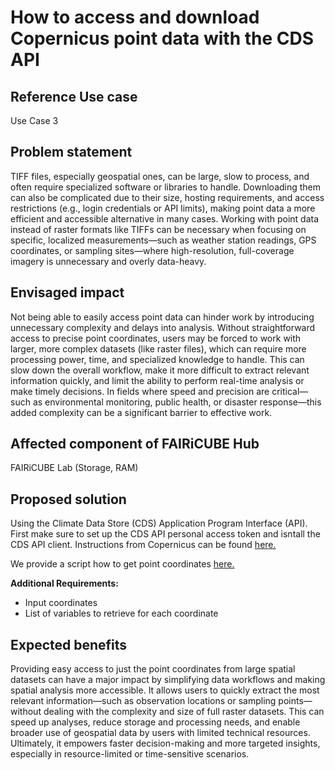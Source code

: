 # How to access and download Copernicus point data with the CDS API

## Reference Use case

Use Case 3

## Problem statement

TIFF files, especially geospatial ones, can be large, slow to process, and often require specialized software or libraries to handle. Downloading them can also be complicated due to their size, hosting requirements, and access restrictions (e.g., login credentials or API limits), making point data a more efficient and accessible alternative in many cases. Working with point data instead of raster formats like TIFFs can be necessary when focusing on specific, localized measurements—such as weather station readings, GPS coordinates, or sampling sites—where high-resolution, full-coverage imagery is unnecessary and overly data-heavy. 

## Envisaged impact

Not being able to easily access point data can hinder work by introducing unnecessary complexity and delays into analysis. Without straightforward access to precise point coordinates, users may be forced to work with larger, more complex datasets (like raster files), which can require more processing power, time, and specialized knowledge to handle. This can slow down the overall workflow, make it more difficult to extract relevant information quickly, and limit the ability to perform real-time analysis or make timely decisions. In fields where speed and precision are critical—such as environmental monitoring, public health, or disaster response—this added complexity can be a significant barrier to effective work.

## Affected component of FAIRiCUBE Hub

FAIRiCUBE Lab (Storage, RAM)

## Proposed solution

Using the Climate Data Store (CDS) Application Program Interface (API). First make sure to set up the CDS API personal access token and isntall the CDS API client. Instructions from Copernicus can be found [here.](https://cds.climate.copernicus.eu/how-to-api)

We provide a script how to get point coordinates [here.](https://github.com/FAIRiCUBE/uc3-drosophola-genetics/blob/main/projects/LandscapeGenomicsPipeline/scripts/getCDSdata.py)

**Additional Requirements:**
- Input coordinates 
- List of variables to retrieve for each coordinate

## Expected benefits

Providing easy access to just the point coordinates from large spatial datasets can have a major impact by simplifying data workflows and making spatial analysis more accessible. It allows users to quickly extract the most relevant information—such as observation locations or sampling points—without dealing with the complexity and size of full raster datasets. This can speed up analyses, reduce storage and processing needs, and enable broader use of geospatial data by users with limited technical resources. Ultimately, it empowers faster decision-making and more targeted insights, especially in resource-limited or time-sensitive scenarios.
